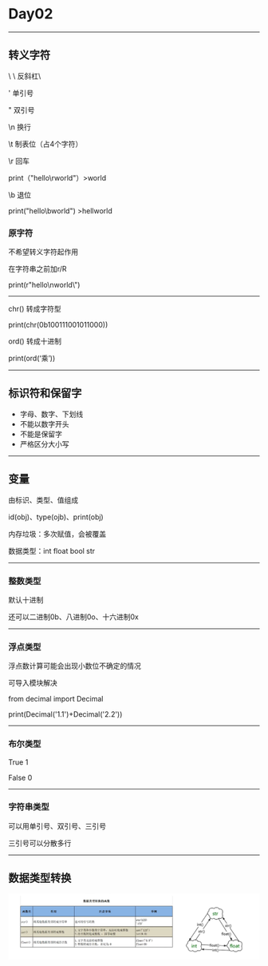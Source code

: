 # Day02

---

## 转义字符

\\ \  反斜杠\

\'  单引号

\" 双引号

\n  换行

\t   制表位（占4个字符）

\r  回车

print（"hello\rworld"）>world

\b  退位

print("hello\bworld") >hellworld



### 原字符

不希望转义字符起作用

在字符串之前加r/R

print(r"hello\nworld\\") 

---

chr() 转成字符型

print(chr(0b100111001011000))

ord() 转成十进制

print(ord(‘乘’))

---

## 标识符和保留字

* 字母、数字、下划线
* 不能以数字开头
* 不能是保留字
* 严格区分大小写

---

## 变量

由标识、类型、值组成

id(obj)、type(ojb)、print(obj)

内存垃圾：多次赋值，会被覆盖

 



数据类型：int float bool str

---

### 整数类型

默认十进制

还可以二进制0b、八进制0o、十六进制0x

---

### 浮点类型

浮点数计算可能会出现小数位不确定的情况

可导入模块解决

from decimal import Decimal

print(Decimal('1.1')+Decimal('2.2'))

---

### 布尔类型

True 1

False 0

---

### 字符串类型

可以用单引号、双引号、三引号

三引号可以分散多行

---

## 数据类型转换

<img src="../images/uTools_1679646338693.png" />



